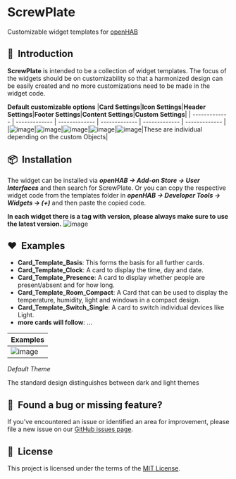 # ScrewPlate #
Customizable widget templates for [openHAB](https://www.openhab.org/)

## 🚀&nbsp; Introduction
**ScrewPlate** is intended to be a collection of widget templates. The focus of the widgets should be on customizability so that a harmonized design can be easily created and no more customizations need to be made in the widget code.

**Default customizable options**
|**Card Settings**|**Icon Settings**|**Header Settings**|**Footer Settings**|**Content Settings**|**Custom Settings**|
| ------------- | ------------- | ------------- | ------------- | ------------- | ------------- |
|![image](https://github.com/user-attachments/assets/0aacc9ed-8857-4828-8056-99de0ccb2a0c)|![image](https://github.com/user-attachments/assets/afe4ff15-38a6-4263-9b86-6c9813b1ac49)|![image](https://github.com/user-attachments/assets/22482736-f67d-45d1-9df2-24e8e502e462)|![image](https://github.com/user-attachments/assets/a608257e-52f8-4787-b306-4a33f66d9641)|![image](https://github.com/user-attachments/assets/f6156b78-f221-46a2-a14c-76eff256faa5)|These are individual depending on the custom Objects|





## 📦&nbsp; Installation
The widget can be installed via ***openHAB -> Add-on Store -> User Interfaces*** and then search for ScrewPlate. Or you can copy the respective widget code from the templates folder in ***openHAB -> Developer Tools -> Widgets -> (+)*** and then paste the copied code.

**In each widget there is a tag with version, please always make sure to use the latest version.**
![image](https://github.com/user-attachments/assets/0552a4e9-1700-4567-8469-b9d5efd6f5cc)

## ❤️&nbsp;  Examples
- **Card_Template_Basis**: This forms the basis for all further cards.
- **Card_Template_Clock**: A card to display the time, day and date.
- **Card_Template_Presence**: A card to display whether people are present/absent and for how long.
- **Card_Template_Room_Compact**: A Card that can be used to display the temperature, humidity, light and windows in a compact design.
- **Card_Template_Switch_Single**: A card to switch individual devices like Light.
- **more cards will follow**: ...
  
|**Examples**|
| ------------- |
|![image](https://github.com/user-attachments/assets/23f7e0f7-c8af-43a9-802d-f096714b26ce)|


*Default Theme*

The standard design distinguishes between dark and light themes

## 🤝&nbsp; Found a bug or missing feature?
If you’ve encountered an issue or identified an area for improvement, please file a new issue on our [GitHub issues page](https://github.com/DrScr3w/ScrewPlate/issues).

## 📜&nbsp; License
This project is licensed under the terms of the [MIT License](LICENSE).
